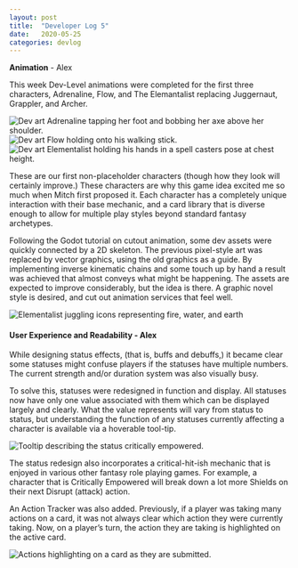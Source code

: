 ```yaml
---
layout: post
title:  "Developer Log 5"
date:   2020-05-25
categories: devlog
---
```


**Animation** - Alex

This week Dev-Level animations were completed for the first three characters, Adrenaline, Flow, and The Elemantalist replacing Juggernaut, Grappler, and Archer. 

![Dev art Adrenaline tapping her foot and bobbing her axe above her shoulder.](https://cdn.discordapp.com/attachments/575192288951533571/714358323691913236/Adrenaline_Idle.gif.gif)![Dev art Flow holding onto his walking stick.](https://cdn.discordapp.com/attachments/575192288951533571/714358325487337522/flow_idle.gif)![Dev art Elementalist holding his hands in a spell casters pose at chest height.](https://cdn.discordapp.com/attachments/575192288951533571/714358321355685898/elementalist_idle.gif)
    
<!--end_excerpt-->
	
These are our first non-placeholder characters (though how they look will certainly improve.) These characters are why this game idea excited me so much when Mitch first proposed it. Each character has a completely unique interaction with their base mechanic, and a card library that is diverse enough to allow for multiple play styles beyond standard fantasy archetypes.

Following the Godot tutorial on cutout animation, some dev assets were quickly connected by a 2D skeleton. The previous pixel-style art was replaced by vector graphics, using the old graphics as a guide. By implementing inverse kinematic chains and some touch up by hand a result was achieved that almost conveys what might be happening. The assets are expected to improve considerably, but the idea is there. A graphic novel style is desired, and cut out animation services that feel well.
    
![Elementalist juggling icons representing fire, water, and earth](https://cdn.discordapp.com/attachments/575192288951533571/714353859308290058/elementalist_juggle.gif)

#### User Experience and Readability - Alex

While designing status effects, (that is, buffs and debuffs,) it became clear some statuses might confuse players if the statuses have multiple numbers. The current strength and/or duration system was also visually busy.

To solve this, statuses were redesigned in function and display. All statuses now have only one value associated with them which can be displayed largely and clearly. What the value represents will vary from status to status, but understanding the function of any statuses currently affecting a character is available via a hoverable tool-tip.
    
![Tooltip describing the status critically empowered.](https://cdn.discordapp.com/attachments/575192288951533571/714353850345062430/tooltip_example.png)

The status redesign also incorporates a critical-hit-ish mechanic that is enjoyed in various other fantasy role playing games. For example, a character that is Critically Empowered will break down a lot more Shields on their next Disrupt (attack) action.

An Action Tracker was also added. Previously, if a player was taking many actions on a card, it was not always clear which action they were currently taking. Now, on a player’s turn, the action they are taking is highlighted on the active card.
    
![Actions highlighting on a card as they are submitted.](https://cdn.discordapp.com/attachments/575192288951533571/714353854480777216/action_tracker_example.gif)
